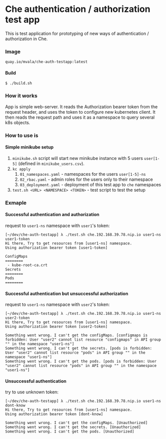 # Che authentication / authorization test app

This is test application for prototyping of new ways of authentication / authorization in Che.

### Image
```
quay.io/mvala/che-auth-testapp:latest
```
#### Build
```
$ ./build.sh
```

### How it works
App is simple web-server. 
It reads the Authorization bearer token from the request header, and uses the token to configure new kubernetes client. 
It then reads the request path and uses it as a namespace to query several k8s objects.

### How to use is
#### Simple minikube setup
 1. `minikube.sh` script will start new minikube instance with 5 users `user[1-5]` (defined in `minikube_users.csv`).
 2. `kc apply`
    1. `01_namespaces.yaml` - namespaces for the users `user[1-5]-ns`
    2. `02_rbac.yaml` - admin roles for the users only to their namespace 
    3. `03_deployment.yaml` - deployment of this test app to `che` namespaces
 3. `test.sh <URL> <NAMESPACE> <TOKEN>` - test script to test the setup

### Exmaple
#### Successful authentication and authorization
request to `user1-ns` namespace with `user1`'s token:
```
[~/dev/che-auth-testapp] λ ./test.sh che.192.168.39.78.nip.io user1-ns user1-token
Hi there, Try to get resources from [user1-ns] namespace.
Using authorization bearer token [user1-token]

ConfigMaps
========
 - kube-root-ca.crt
Secrets
========
Pods
========
```

#### Successful authentication but unsuccessful authorization 
request to `user1-ns` namespace with `user2`'s token:
```
[~/dev/che-auth-testapp] λ ./test.sh che.192.168.39.78.nip.io user1-ns user2-token
Hi there, Try to get resources from [user1-ns] namespace.
Using authorization bearer token [user2-token]

Something went wrong. I can't get the configMaps. [configmaps is forbidden: User "user2" cannot list resource "configmaps" in API group "" in the namespace "user1-ns"]
Something went wrong. I can't get the secrets. [pods is forbidden: User "user2" cannot list resource "pods" in API group "" in the namespace "user1-ns"]
Something went wrong. I can't get the pods. [pods is forbidden: User "user2" cannot list resource "pods" in API group "" in the namespace "user1-ns"]
```

#### Unsuccessful authentication
try to use unknown token:
```
[~/dev/che-auth-testapp] λ ./test.sh che.192.168.39.78.nip.io user1-ns dont-know  
Hi there, Try to get resources from [user1-ns] namespace.
Using authorization bearer token [dont-know]

Something went wrong. I can't get the configMaps. [Unauthorized]
Something went wrong. I can't get the secrets. [Unauthorized]
Something went wrong. I can't get the pods. [Unauthorized]
```
